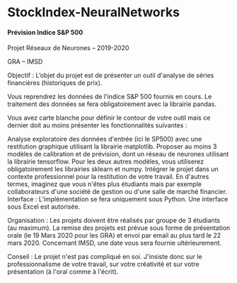 # StockIndex-NeuralNetworks

#### Prévision Indice S&P 500 

Projet Réseaux de Neurones – 2019-2020

GRA – IMSD

Objectif : L’objet du projet est de présenter un outil d'analyse de séries financières (historiques de prix).

Vous reprendrez les données de l'indice S&P 500 fournis en cours. Le traitement des données se fera obligatoirement avec la librairie pandas.

Vous avez carte blanche pour définir le contour de votre outil mais ce dernier doit au moins présenter les fonctionnalités suivantes :

Analyse exploratoire des données d'entrée (ici le SP500) avec une restitution graphique utilisant la librairie matplotlib.
Proposer au moins 3 modèles de calibration et de prévision, dont un réseau de neurones utilisant la librairie tensorflow. Pour les deux autres modèles, vous utiliserez obligatoirement les librairies sklearn et numpy.
Intégrer le projet dans un contexte professionnel pour la restitution de votre travail. En d'autres termes, imaginez que vous n'êtes plus étudiants mais par exemple collaborateurs d'une société de gestion ou d'une salle de marché financier.
Interface : L’implémentation se fera uniquement sous Python. Une interface sous Excel est autorisée.

Organisation : Les projets doivent être réalisés par groupe de 3 étudiants (au maximum). La remise des projets est prévue sous forme de présentation orale (le 19 Mars 2020 pour les GRA) et envoi par email au plus tard le 22 mars 2020. Concernant IMSD, une date vous sera fournie ultérieurement.

Conseil : Le projet n'est pas compliqué en soi. J'insiste donc sur le professionnalisme de votre travail, sur votre créativité et sur votre présentation (à l'oral comme à l'écrit).
